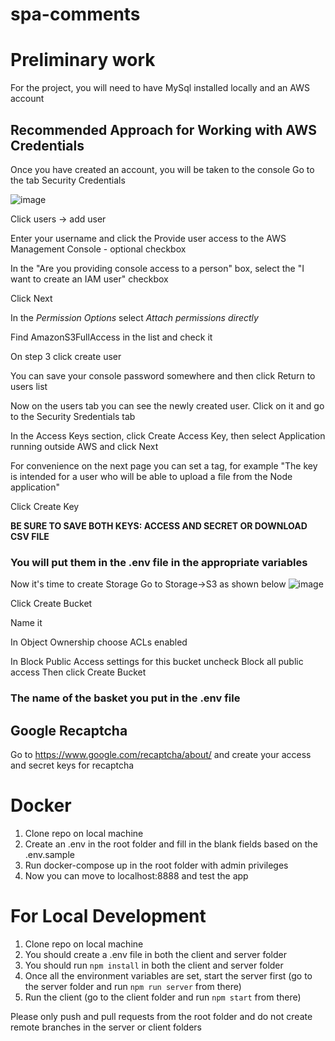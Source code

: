 # spa-comments

# Preliminary work

For the project, you will need to have MySql installed locally and an AWS account

## Recommended Approach for Working with AWS Credentials

Once you have created an account, you will be taken to the console
Go to the tab Security Credentials

![image](https://user-images.githubusercontent.com/60929911/221426500-0f7631f9-430e-4e64-94c0-a3508b075d7b.png)

Click users -> add user 

Enter your username and click the Provide user access to the AWS Management Console - optional checkbox

In the "Are you providing console access to a person" box, select the "I want to create an IAM user" checkbox

Click Next

In the *Permission Options* select *Attach permissions directly*

Find AmazonS3FullAccess in the list and check it

On step 3 click create user

You can save your console password somewhere and then click Return to users list

Now on the users tab you can see the newly created user. Click on it and go to the Security Sredentials tab

In the Access Keys section, click Create Access Key, then select Application running outside AWS and click Next

For convenience on the next page you can set a tag, for example "The key is intended for a user who will be able to upload a file from the Node application"

Click Create Key

**BE SURE TO SAVE BOTH KEYS: ACCESS AND SECRET OR DOWNLOAD CSV FILE**

### You will put them in the .env file in the appropriate variables

Now it's time to create Storage
Go to Storage->S3 as shown below
![image](https://user-images.githubusercontent.com/60929911/221427364-1afcfba3-ef6c-482d-abd6-39813f55fdf9.png)

Click Create Bucket

Name it 

In Object Ownership choose ACLs enabled

In Block Public Access settings for this bucket uncheck Block all public access
Then click Create Bucket

### The name of the basket you put in the .env file

## Google Recaptcha
Go to https://www.google.com/recaptcha/about/ and create your access and secret keys for recaptcha



# Docker

1. Clone repo on local machine
2. Create an .env in the root folder and fill in the blank fields based on the .env.sample
3. Run docker-compose up in the root folder with admin privileges
4. Now you can move to localhost:8888 and test the app

# For Local Development
1. Clone repo on local machine
2. You should create a .env file in both the client and server folder
3. You should run ```npm install``` in both the client and server folder
4. Once all the environment variables are set, start the server first (go to the server folder and run ```npm run server``` from there)
5. Run the client (go to the client folder and run ```npm start``` from there)

Please only push and pull requests from the root folder and do not create remote branches in the server or client folders
